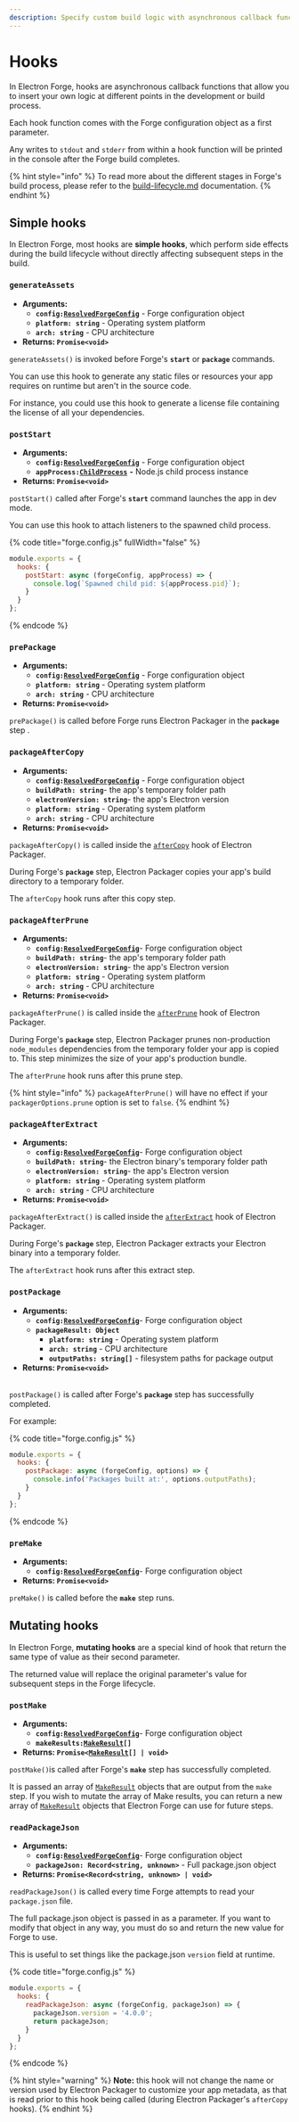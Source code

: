 ```yaml
---
description: Specify custom build logic with asynchronous callback functions
---
```


# Hooks

In Electron Forge, hooks are asynchronous callback functions that allow you to insert your own logic at different points in the development or build process.

Each hook function comes with the Forge configuration object as a first parameter.

Any writes to `stdout` and `stderr` from within a hook function will be printed in the console after the Forge build completes.

{% hint style="info" %}
To read more about the different stages in Forge's build process, please refer to the [build-lifecycle.md](../core-concepts/build-lifecycle.md "mention") documentation.
{% endhint %}

## Simple hooks

In Electron Forge, most hooks are **simple hooks**, which perform side effects during the build lifecycle without directly affecting subsequent steps in the build.

### **`generateAssets`**

* **Arguments:**
  * **`config:`**[**`ResolvedForgeConfig`**](https://js.electronforge.io/interfaces/\_electron\_forge\_shared\_types.ResolvedForgeConfig.html) - Forge configuration object
  * **`platform: string`**  - Operating system platform
  * **`arch: string`**  - CPU architecture
* **Returns: `Promise<void>`**

`generateAssets()` is invoked before Forge's **`start`** or **`package`** commands.

You can use this hook to generate any static files or resources your app requires on runtime but aren't in the source code.

For instance, you could use this hook to generate a license file containing the license of all your dependencies.

### `postStart`

* **Arguments:**&#x20;
  * **`config:`**[**`ResolvedForgeConfig`**](https://js.electronforge.io/interfaces/\_electron\_forge\_shared\_types.ResolvedForgeConfig.html) - Forge configuration object
  * **`appProcess:`**[**`ChildProcess`**](https://nodejs.org/api/child\_process.html#class-childprocess) **-** Node.js child process instance
* **Returns: `Promise<void>`**

`postStart()` called after Forge's **`start`** command launches the app in dev mode.

You can use this hook to attach listeners to the spawned child process.

{% code title="forge.config.js" fullWidth="false" %}
```javascript
module.exports = {
  hooks: {
    postStart: async (forgeConfig, appProcess) => {
      console.log(`Spawned child pid: ${appProcess.pid}`);
    }
  }
};
```
{% endcode %}

### `prePackage`

* **Arguments:**&#x20;
  * **`config:`**[**`ResolvedForgeConfig`**](https://js.electronforge.io/interfaces/\_electron\_forge\_shared\_types.ResolvedForgeConfig.html) - Forge configuration object
  * **`platform: string`** - Operating system platform
  * **`arch: string`** - CPU architecture
* **Returns: `Promise<void>`**

`prePackage()` is called before Forge runs Electron Packager in the **`package`** step .

### `packageAfterCopy`

* **Arguments:**
  * **`config:`**[**`ResolvedForgeConfig`**](https://js.electronforge.io/interfaces/\_electron\_forge\_shared\_types.ResolvedForgeConfig.html) - Forge configuration object
  * **`buildPath: string`**- the app's temporary folder path
  * **`electronVersion: string`**- the app's Electron version
  * **`platform: string`** - Operating system platform
  * **`arch: string`** - CPU architecture
* **Returns: `Promise<void>`**

`packageAfterCopy()` is called inside the [`afterCopy`](https://electron.github.io/electron-packager/main/interfaces/electronpackager.options.html#aftercopy) hook of Electron Packager.

During Forge's **`package`** step, Electron Packager copies your app's build directory to a temporary folder.

The `afterCopy` hook runs after this copy step.

### `packageAfterPrune`

* **Arguments:**
  * **`config:`**[**`ResolvedForgeConfig`**](https://js.electronforge.io/interfaces/\_electron\_forge\_shared\_types.ResolvedForgeConfig.html)- Forge configuration object
  * **`buildPath: string`**- the app's temporary folder path
  * **`electronVersion: string`**- the app's Electron version
  * **`platform: string`** - Operating system platform
  * **`arch: string`** - CPU architecture
* **Returns: `Promise<void>`**

`packageAfterPrune()` is called inside the [`afterPrune`](https://electron.github.io/electron-packager/master/interfaces/electronpackager.options.html#afterprune) hook of Electron Packager.

During Forge's **`package`** step, Electron Packager prunes non-production `node_modules` dependencies from the temporary folder your app is copied to. This step minimizes the size of your app's production bundle.

The `afterPrune` hook runs after this prune step.

{% hint style="info" %}
`packageAfterPrune()` will have no effect if your `packagerOptions.prune` option is set to `false`.
{% endhint %}

### `packageAfterExtract`

* **Arguments:**
  * **`config:`**[**`ResolvedForgeConfig`**](https://js.electronforge.io/interfaces/\_electron\_forge\_shared\_types.ResolvedForgeConfig.html)- Forge configuration object
  * **`buildPath: string`**- the Electron binary's temporary folder path&#x20;
  * **`electronVersion: string`**- the app's Electron version
  * **`platform: string`** - Operating system platform
  * **`arch: string`** - CPU architecture
* **Returns: `Promise<void>`**

`packageAfterExtract()` is called inside the [`afterExtract`](https://electron.github.io/electron-packager/master/interfaces/electronpackager.options.html#afterextract) hook of Electron Packager.

During Forge's **`package`** step, Electron Packager extracts your Electron binary into a temporary folder.

The `afterExtract` hook runs after this extract step.

### `postPackage`

* **Arguments:**
  * **`config:`**[**`ResolvedForgeConfig`**](https://js.electronforge.io/interfaces/\_electron\_forge\_shared\_types.ResolvedForgeConfig.html)- Forge configuration object
  * **`packageResult: Object`**
    * **`platform: string`** - Operating system platform
    * **`arch: string`**  - CPU architecture
    * **`outputPaths: string[]`** - filesystem paths for package output
* **Returns: `Promise<void>`**

\
`postPackage()` is called after Forge's **`package`** step has successfully completed.

For example:

{% code title="forge.config.js" %}
```javascript
module.exports = {
  hooks: {
    postPackage: async (forgeConfig, options) => {
      console.info('Packages built at:', options.outputPaths);
    }
  }
};
```
{% endcode %}

### `preMake`

* **Arguments:**
  * **`config:`**[**`ResolvedForgeConfig`**](https://js.electronforge.io/interfaces/\_electron\_forge\_shared\_types.ResolvedForgeConfig.html)- Forge configuration object
* **Returns: `Promise<void>`**

`preMake()` is called before the **`make`** step runs.

## Mutating hooks

In Electron Forge, **mutating hooks** are a special kind of hook that return the same type of value as their second parameter.

The returned value will replace the original parameter's value for subsequent steps in the Forge lifecycle.

### `postMake`

* **Arguments:**
  * **`config:`**[**`ResolvedForgeConfig`**](https://js.electronforge.io/interfaces/\_electron\_forge\_shared\_types.ResolvedForgeConfig.html)- Forge configuration object
  * **`makeResults:`**[**`MakeResult`**](https://js.electronforge.io/interfaces/\_electron\_forge\_shared\_types.ForgeMakeResult.html)**`[]`**
* **Returns: `Promise<`**[**`MakeResult`**](https://js.electronforge.io/interfaces/\_electron\_forge\_shared\_types.ForgeMakeResult.html)**`[] | void>`**

`postMake()`is called after Forge's **`make`** step has successfully completed.

It is passed an array of [`MakeResult`](https://js.electronforge.io/interfaces/\_electron\_forge\_shared\_types.ForgeMakeResult.html) objects that are output from the `make` step. If you wish to mutate the array of Make results, you can return a new array of [`MakeResult`](https://js.electronforge.io/interfaces/\_electron\_forge\_shared\_types.ForgeMakeResult.html) objects that Electron Forge can use for future steps.

### `readPackageJson`

* **Arguments:**
  * **`config:`**[**`ResolvedForgeConfig`**](https://js.electronforge.io/interfaces/\_electron\_forge\_shared\_types.ResolvedForgeConfig.html)- Forge configuration object
  * **`packageJson: Record<string, unknown>`** -  Full package.json object
* **Returns: `Promise<Record<string, unknown> | void>`**

`readPackageJson()` is called every time Forge attempts to read your `package.json` file.

The full package.json object is passed in as a parameter. If you want to modify that object in any way, you must do so and return the new value for Forge to use.

This is useful to set things like the package.json `version` field at runtime.

{% code title="forge.config.js" %}
```javascript
module.exports = {
  hooks: {
    readPackageJson: async (forgeConfig, packageJson) => {
      packageJson.version = '4.0.0';
      return packageJson;
    }
  }
};
```
{% endcode %}

{% hint style="warning" %}
**Note:** this hook will not change the name or version used by Electron Packager to customize your app metadata, as that is read prior to this hook being called (during Electron Packager's `afterCopy` hooks).
{% endhint %}
